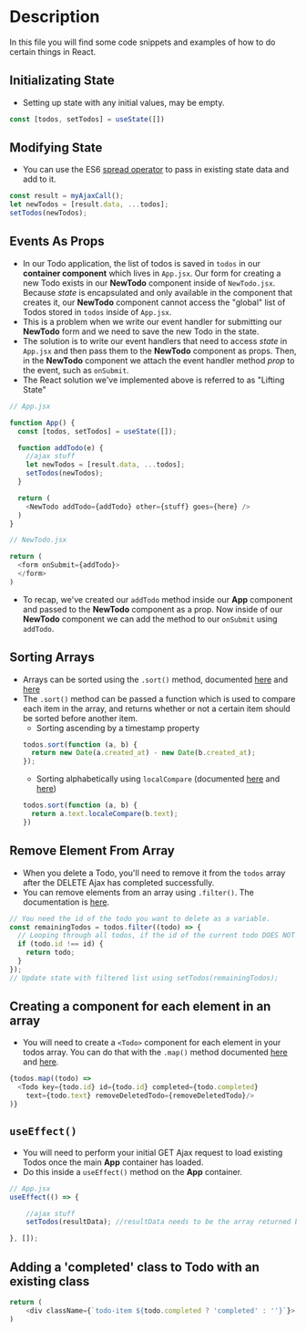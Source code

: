 # Description
In this file you will find some code snippets and examples of how to do certain things in React.

## Initializating State
- Setting up state with any initial values, may be empty.
```javascript
const [todos, setTodos] = useState([])
```
## Modifying State
- You can use the ES6 [spread operator](https://developer.mozilla.org/en-US/docs/Web/JavaScript/Reference/Operators/Spread_syntax) to pass in existing state data and add to it.
```javascript
const result = myAjaxCall();
let newTodos = [result.data, ...todos];
setTodos(newTodos);
```

## Events As Props
- In our Todo application, the list of todos is saved in `todos` in our **container component** which lives in `App.jsx`. Our form for creating a new Todo exists in our **NewTodo** component inside of `NewTodo.jsx`. Because _state_ is encapsulated and only available in the component that creates it, our **NewTodo** component cannot access the "global" list of Todos stored in `todos` inside of `App.jsx`.
- This is a problem when we write our event handler for submitting our **NewTodo** form and we need to save the new Todo in the state.
- The solution is to write our event handlers that need to access _state_ in `App.jsx` and then pass them to the **NewTodo** component as props. Then, in the **NewTodo** component we attach the event handler method _prop_ to the event, such as `onSubmit`.
- The React solution we've implemented above is referred to as "Lifting State"
```javascript
// App.jsx

function App() {
  const [todos, setTodos] = useState([]);

  function addTodo(e) {
    //ajax stuff
    let newTodos = [result.data, ...todos];
    setTodos(newTodos);
  }

  return (
    <NewTodo addTodo={addTodo} other={stuff} goes={here} />
  )
}
```

```javascript
// NewTodo.jsx

return (
  <form onSubmit={addTodo}>
  </form>
)
```

- To recap, we've created our `addTodo` method inside our **App** component and passed to the **NewTodo** component as a prop. Now inside of our **NewTodo** component we can add the method to our `onSubmit` using `addTodo`.

## Sorting Arrays
- Arrays can be sorted using the `.sort()` method, documented [here](https://developer.mozilla.org/en-US/docs/Web/JavaScript/Reference/Global_Objects/Array/sort) and [here](https://www.w3schools.com/jsref/jsref_sort.asp)
- The `.sort()` method can be passed a function which is used to compare each item in the array, and returns whether or not a certain item should be sorted before another item.
  - Sorting ascending by a timestamp property
  ```javascript
  todos.sort(function (a, b) {
    return new Date(a.created_at) - new Date(b.created_at);
  });
  ```
  - Sorting alphabetically using `localCompare` (documented [here](https://developer.mozilla.org/en-US/docs/Web/JavaScript/Reference/Global_Objects/String/localeCompare) and [here](https://www.w3schools.com/jsref/jsref_localecompare.asp))
  ```javascript
  todos.sort(function (a, b) {
    return a.text.localeCompare(b.text);
  })
  ```
## Remove Element From Array
- When you delete a Todo, you'll need to remove it from the `todos` array after the DELETE Ajax has completed successfully.
- You can remove elements from an array using `.filter()`. The documentation is [here](https://developer.mozilla.org/en-US/docs/Web/JavaScript/Reference/Global_Objects/Array/filter).
```javascript
// You need the id of the todo you want to delete as a variable.
const remainingTodos = todos.filter((todo) => {
  // Looping through all todos, if the id of the current todo DOES NOT equal the id of the todo we want to delete, keep it
  if (todo.id !== id) {
    return todo;
  }
});
// Update state with filtered list using setTodos(remainingTodos);
```
## Creating a component for each element in an array
- You will need to create a `<Todo>` component for each element in your todos array. You can do that with the `.map()` method documented [here](https://developer.mozilla.org/en-US/docs/Web/JavaScript/Reference/Global_Objects/Array/map) and [here](https://www.w3schools.com/jsref/jsref_map.asp).
```javascript
{todos.map((todo) =>
  <Todo key={todo.id} id={todo.id} completed={todo.completed}
    text={todo.text} removeDeletedTodo={removeDeletedTodo}/>
)}
```

## `useEffect()`
- You will need to perform your initial GET Ajax request to load existing Todos once the main **App** container has loaded.
- Do this inside a `useEffect()` method on the **App** container.

```javascript
// App.jsx
useEffect(() => {

    //ajax stuff
    setTodos(resultData); //resultData needs to be the array returned by the API

}, []);
```

## Adding a 'completed' class to Todo with an existing class
```javascript
return (
    <div className={`todo-item ${todo.completed ? 'completed' : ''}`}> TODO GOES HERE </div> 
)
```
